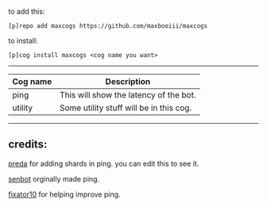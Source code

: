 
to add this: 

`[p]repo add maxcogs https://github.com/maxbooiii/maxcogs`

to install:

`[p]cog install maxcogs <cog name you want>`

---------------------------------------------------------------

<table>
<thead>
<tr>
<th>Cog name</th>
<th>Description</th>
</tr>
</thead>
<tbody>
<tr>
<td>ping</td>
<td>This will show the latency of the bot.</td>
</tr>
<tr>
<td>utility</td>
<td>Some utility stuff will be in this cog.</td>
</tr>
</tbody>
</table>

----------------------------------------------------------------
## credits:
[preda](https://github.com/PredaaA/predacogs) for adding shards in ping. you can edit this to see it.

[senbot](https://github.com/Nesroht/Senbot-Cogs) orginally made ping.

[fixator10](https://github.com/fixator10/Fixator10-Cogs) for helping improve ping.
